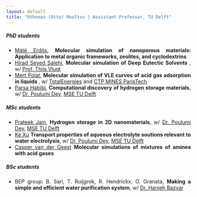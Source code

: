 ```yaml
---
layout: default
title: "Othonas (Otto) Moultos | Assistant Professor, TU Delft"
---
```


<div id="people" class="row">
<div  style="text-align: justify;" class="col-sm-12">
<h5>PhD students</h5>

<section markdown="1">
<!-- - <img src="photos/Mate.jpeg" height= "100" width= "100">  -->

- [Máté Erdös](https://scholar.google.com/citations?user=TOKYbtYAAAAJ&hl=en), <strong>Molecular simulation of nanoporous materials: Application to metal organic frameworks, zeolites, and cyclodextrins </strong> 
- [Hirad Seyed Salehi](https://scholar.google.com/citations?user=_zAZdskAAAAJ&hl=en), <strong>Molecular simulation of Deep Eutectic Solvents </strong>, w/  <a href="https://www.tudelft.nl/3me/over/afdelingen/process-energy/people/engineering-thermodynamics/thijs-vlugt"> Prof. Thijs Vlugt</a>
- [Mert Polat](https://scholar.google.com/citations?user=iNQ80VEAAAAJ&hl=en), <strong>Molecular simulation of VLE curves of acid gas adsorption in liquids </strong>, w/  <a href="https://totalenergies.com"> TotalEnergies</a> and <a href="https://www.armines.net/fr/centres-de-recherche-departements-thematiques/énergétique-et-génie-des-procédés/centre"> CTP MINES ParisTech</a>
- [Parsa Habibi](https://www.tudelft.nl/3me/over/afdelingen/process-energy/people/engineering-thermodynamics/parsa-habibi), <strong>Computational discovery of hydrogen storage materials</strong>, w/  <a href="https://www.tudelft.nl/staff/p.dey/?cHash=cac0dd30bb433e38fe36e9f04fb3bbbf"> Dr. Poulumi Dey</a>, <a href="https://www.tudelft.nl/en/3me/about/departments/materials-science-and-engineering/"> MSE TU Delft</a>
</section>


<h5>MSc students</h5>
<section markdown="1">

- [Prateek Jain](https://www.linkedin.com/in/prateek-jain-matsci/?originalSubdomain=nl), <strong>Hydrogen storage in 2D nanomaterials</strong>, w/  <a href="https://www.tudelft.nl/staff/p.dey/?cHash=cac0dd30bb433e38fe36e9f04fb3bbbf"> Dr. Poulumi Dey</a>, <a href="https://www.tudelft.nl/en/3me/about/departments/materials-science-and-engineering/"> MSE TU Delft</a>
- [Ke Xu]() <strong>Transport properties of aqueous electrolyte soutions relevant to water electrolysis</strong>, w/  <a href="https://www.tudelft.nl/staff/p.dey/?cHash=cac0dd30bb433e38fe36e9f04fb3bbbf"> Dr. Poulumi Dey</a>, <a href="https://www.tudelft.nl/en/3me/about/departments/materials-science-and-engineering/"> MSE TU Delft</a>
- [Casper van der Geest](https://www.linkedin.com/in/caspervandergeest/?originalSubdomain=nl) <strong>Molecular simulations of mixtures of amines with acid gases</strong>
</section>


<h5>BSc students</h5>
<section markdown="1">
	
- BEP group: B. Sari, T. Ruijgrok, R. Hendrickx, O. Granata, <strong>Making a simple and efficient water purification system</strong>, w/  <a href="https://www.tudelft.nl/3me/over/afdelingen/process-energy/people/engineering-thermodynamics/hanieh-bazyar"> Dr. Hanieh Bazyar</a>
</section>


</div>
</div>

